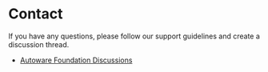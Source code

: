 # Contact

If you have any questions, please follow our support guidelines and create a discussion thread.
- [Autoware Foundation Discussions](https://autowarefoundation.github.io/autoware-documentation/main/support/support-guidelines/#2-create-a-new-question-thread)

